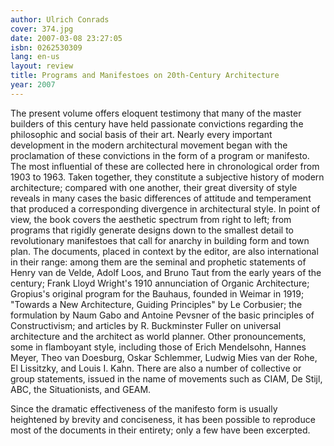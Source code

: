 ```yaml
---
author: Ulrich Conrads
cover: 374.jpg
date: 2007-03-08 23:27:05
isbn: 0262530309
lang: en-us
layout: review
title: Programs and Manifestoes on 20th-Century Architecture
year: 2007
---
```


The present volume offers eloquent testimony that many of the master builders of this century have held passionate convictions regarding the philosophic and social basis of their art. Nearly every important development in the modern architectural movement began with the proclamation of these convictions in the form of a program or manifesto. The most influential of these are collected here in chronological order from 1903 to 1963. Taken together, they constitute a subjective history of modern architecture; compared with one another, their great diversity of style reveals in many cases the basic differences of attitude and temperament that produced a corresponding divergence in architectural style. In point of view, the book covers the aesthetic spectrum from right to left; from programs that rigidly generate designs down to the smallest detail to revolutionary manifestoes that call for anarchy in building form and town plan. The documents, placed in context by the editor, are also international in their range: among them are the seminal and prophetic statements of Henry van de Velde, Adolf Loos, and Bruno Taut from the early years of the century; Frank Lloyd Wright's 1910 annunciation of Organic Architecture; Gropius's original program for the Bauhaus, founded in Weimar in 1919; "Towards a New Architecture, Guiding Principles" by Le Corbusier; the formulation by Naum Gabo and Antoine Pevsner of the basic principles of Constructivism; and articles by R. Buckminster Fuller on universal architecture and the architect as world planner. Other pronouncements, some in flamboyant style, including those of Erich Mendelsohn, Hannes Meyer, Theo van Doesburg, Oskar Schlemmer, Ludwig Mies van der Rohe, El Lissitzky, and Louis I. Kahn. There are also a number of collective or group statements, issued in the name of movements such as CIAM, De Stijl, ABC, the Situationists, and GEAM.

Since the dramatic effectiveness of the manifesto form is usually heightened by brevity and conciseness, it has been possible to reproduce most of the documents in their entirety; only a few have been excerpted.
